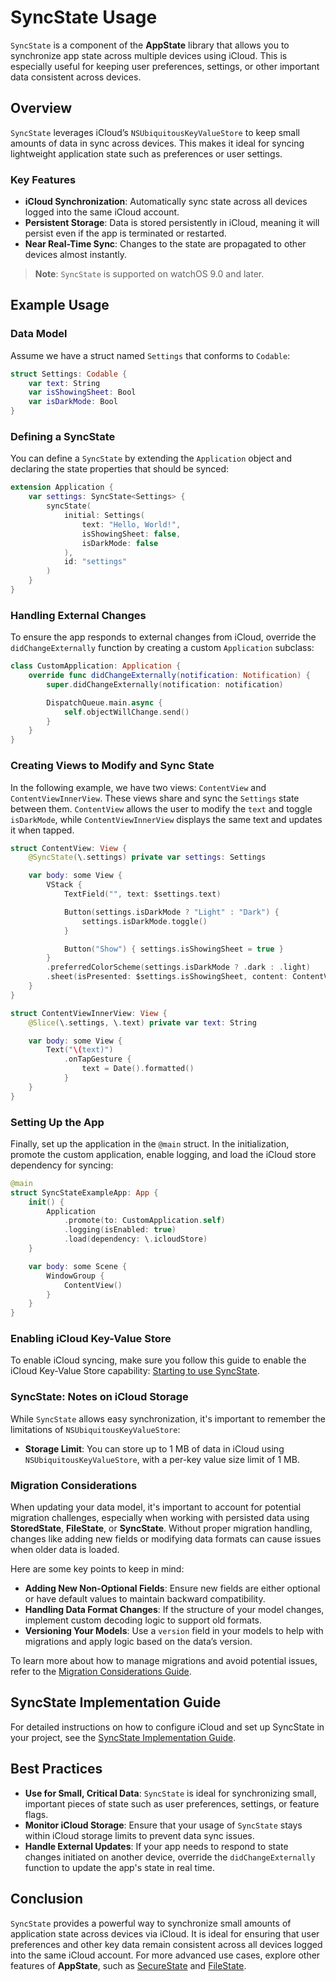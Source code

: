 # SyncState Usage

`SyncState` is a component of the **AppState** library that allows you to synchronize app state across multiple devices using iCloud. This is especially useful for keeping user preferences, settings, or other important data consistent across devices.

## Overview

`SyncState` leverages iCloud’s `NSUbiquitousKeyValueStore` to keep small amounts of data in sync across devices. This makes it ideal for syncing lightweight application state such as preferences or user settings.

### Key Features

- **iCloud Synchronization**: Automatically sync state across all devices logged into the same iCloud account.
- **Persistent Storage**: Data is stored persistently in iCloud, meaning it will persist even if the app is terminated or restarted.
- **Near Real-Time Sync**: Changes to the state are propagated to other devices almost instantly.

> **Note**: `SyncState` is supported on watchOS 9.0 and later.

## Example Usage

### Data Model

Assume we have a struct named `Settings` that conforms to `Codable`:

```swift
struct Settings: Codable {
    var text: String
    var isShowingSheet: Bool
    var isDarkMode: Bool
}
```

### Defining a SyncState

You can define a `SyncState` by extending the `Application` object and declaring the state properties that should be synced:

```swift
extension Application {
    var settings: SyncState<Settings> {
        syncState(
            initial: Settings(
                text: "Hello, World!",
                isShowingSheet: false,
                isDarkMode: false
            ),
            id: "settings"
        )
    }
}
```

### Handling External Changes

To ensure the app responds to external changes from iCloud, override the `didChangeExternally` function by creating a custom `Application` subclass:

```swift
class CustomApplication: Application {
    override func didChangeExternally(notification: Notification) {
        super.didChangeExternally(notification: notification)

        DispatchQueue.main.async {
            self.objectWillChange.send()
        }
    }
}
```

### Creating Views to Modify and Sync State

In the following example, we have two views: `ContentView` and `ContentViewInnerView`. These views share and sync the `Settings` state between them. `ContentView` allows the user to modify the `text` and toggle `isDarkMode`, while `ContentViewInnerView` displays the same text and updates it when tapped.

```swift
struct ContentView: View {
    @SyncState(\.settings) private var settings: Settings

    var body: some View {
        VStack {
            TextField("", text: $settings.text)

            Button(settings.isDarkMode ? "Light" : "Dark") {
                settings.isDarkMode.toggle()
            }

            Button("Show") { settings.isShowingSheet = true }
        }
        .preferredColorScheme(settings.isDarkMode ? .dark : .light)
        .sheet(isPresented: $settings.isShowingSheet, content: ContentViewInnerView.init)
    }
}

struct ContentViewInnerView: View {
    @Slice(\.settings, \.text) private var text: String

    var body: some View {
        Text("\(text)")
            .onTapGesture {
                text = Date().formatted()
            }
    }
}
```

### Setting Up the App

Finally, set up the application in the `@main` struct. In the initialization, promote the custom application, enable logging, and load the iCloud store dependency for syncing:

```swift
@main
struct SyncStateExampleApp: App {
    init() {
        Application
            .promote(to: CustomApplication.self)
            .logging(isEnabled: true)
            .load(dependency: \.icloudStore)
    }

    var body: some Scene {
        WindowGroup {
            ContentView()
        }
    }
}
```

### Enabling iCloud Key-Value Store

To enable iCloud syncing, make sure you follow this guide to enable the iCloud Key-Value Store capability: [Starting to use SyncState](https://github.com/0xLeif/AppState/wiki/Starting-to-use-SyncState).

### SyncState: Notes on iCloud Storage

While `SyncState` allows easy synchronization, it's important to remember the limitations of `NSUbiquitousKeyValueStore`:

- **Storage Limit**: You can store up to 1 MB of data in iCloud using `NSUbiquitousKeyValueStore`, with a per-key value size limit of 1 MB.

### Migration Considerations

When updating your data model, it's important to account for potential migration challenges, especially when working with persisted data using **StoredState**, **FileState**, or **SyncState**. Without proper migration handling, changes like adding new fields or modifying data formats can cause issues when older data is loaded.

Here are some key points to keep in mind:
- **Adding New Non-Optional Fields**: Ensure new fields are either optional or have default values to maintain backward compatibility.
- **Handling Data Format Changes**: If the structure of your model changes, implement custom decoding logic to support old formats.
- **Versioning Your Models**: Use a `version` field in your models to help with migrations and apply logic based on the data’s version.

To learn more about how to manage migrations and avoid potential issues, refer to the [Migration Considerations Guide](migration-considerations.md).

## SyncState Implementation Guide

For detailed instructions on how to configure iCloud and set up SyncState in your project, see the [SyncState Implementation Guide](syncstate-implementation.md).

## Best Practices

- **Use for Small, Critical Data**: `SyncState` is ideal for synchronizing small, important pieces of state such as user preferences, settings, or feature flags.
- **Monitor iCloud Storage**: Ensure that your usage of `SyncState` stays within iCloud storage limits to prevent data sync issues.
- **Handle External Updates**: If your app needs to respond to state changes initiated on another device, override the `didChangeExternally` function to update the app's state in real time.

## Conclusion

`SyncState` provides a powerful way to synchronize small amounts of application state across devices via iCloud. It is ideal for ensuring that user preferences and other key data remain consistent across all devices logged into the same iCloud account. For more advanced use cases, explore other features of **AppState**, such as [SecureState](usage-securestate.md) and [FileState](usage-filestate.md).
